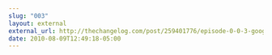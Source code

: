 ```yaml
---
slug: "003"
layout: external
external_url: http://thechangelog.com/post/259401776/episode-0-0-3-googles-go-programming-language-21-40
date: 2010-08-09T12:49:18-05:00
---
```


